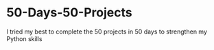 # 50-Days-50-Projects
I tried my best to complete the 50 projects in 50 days to strengthen my Python skills
